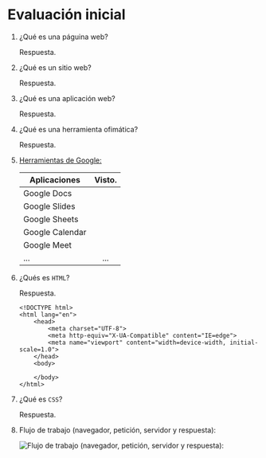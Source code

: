 # Evaluación inicial

1. ¿Qué es una páguina web?

    Respuesta.

2. ¿Qué es un sitio web?

    Respuesta.

3. ¿Qué es una aplicación web?

    Respuesta.

4. ¿Qué es una herramienta ofimática?

    Respuesta.

5. [Herramientas de Google:](https://www.google.com/intl/es-419/chrome/browser-tools/ "Herramientas de Google")

    | Aplicaciones      | Visto.          |
    | ------------------|:---------------:| 
    | Google Docs       |                | 
    | Google Slides     |                | 
    | Google Sheets     |                | 
    | Google Calendar   |                | 
    | Google Meet       |                | 
    | ...               | ...            |


6. ¿Qués es ``HTML``?

    Respuesta.

    ```
    <!DOCTYPE html>
    <html lang="en">
        <head>
            <meta charset="UTF-8">
            <meta http-equiv="X-UA-Compatible" content="IE=edge">
            <meta name="viewport" content="width=device-width, initial-scale=1.0">
        </head>
        <body>

        </body>
    </html>
    ```
7. ¿Qué es ``CSS``?

    Respuesta.

8. Flujo de trabajo (navegador, petición, servidor y respuesta):

    ![Flujo de trabajo (navegador, petición, servidor y respuesta):](https://helpx.adobe.com/content/dam/help/es/dreamweaver/using/web-applications/jcr%3Acontent/main-pars/image_0/ds_process_static.png.img.png "Flujo de trabajo")
